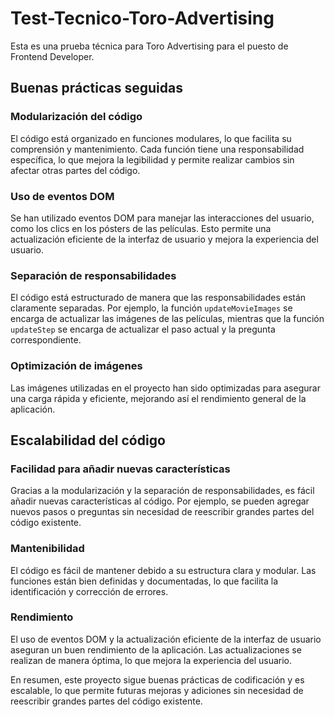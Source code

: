 # Test-Tecnico-Toro-Advertising

Esta es una prueba técnica para Toro Advertising para el puesto de Frontend Developer.

## Buenas prácticas seguidas

### Modularización del código

El código está organizado en funciones modulares, lo que facilita su comprensión y mantenimiento. Cada función tiene una responsabilidad específica, lo que mejora la legibilidad y permite realizar cambios sin afectar otras partes del código.

### Uso de eventos DOM

Se han utilizado eventos DOM para manejar las interacciones del usuario, como los clics en los pósters de las películas. Esto permite una actualización eficiente de la interfaz de usuario y mejora la experiencia del usuario.

### Separación de responsabilidades

El código está estructurado de manera que las responsabilidades están claramente separadas. Por ejemplo, la función `updateMovieImages` se encarga de actualizar las imágenes de las películas, mientras que la función `updateStep` se encarga de actualizar el paso actual y la pregunta correspondiente.

### Optimización de imágenes

Las imágenes utilizadas en el proyecto han sido optimizadas para asegurar una carga rápida y eficiente, mejorando así el rendimiento general de la aplicación.

## Escalabilidad del código

### Facilidad para añadir nuevas características

Gracias a la modularización y la separación de responsabilidades, es fácil añadir nuevas características al código. Por ejemplo, se pueden agregar nuevos pasos o preguntas sin necesidad de reescribir grandes partes del código existente.

### Mantenibilidad

El código es fácil de mantener debido a su estructura clara y modular. Las funciones están bien definidas y documentadas, lo que facilita la identificación y corrección de errores.

### Rendimiento

El uso de eventos DOM y la actualización eficiente de la interfaz de usuario aseguran un buen rendimiento de la aplicación. Las actualizaciones se realizan de manera óptima, lo que mejora la experiencia del usuario.

En resumen, este proyecto sigue buenas prácticas de codificación y es escalable, lo que permite futuras mejoras y adiciones sin necesidad de reescribir grandes partes del código existente.
